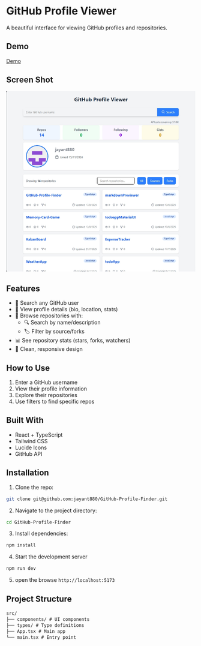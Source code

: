 # GitHub Profile Viewer

A beautiful interface for viewing GitHub profiles and repositories.

## Demo
[Demo](https://git-hub-profile-finder-ten.vercel.app/)

## Screen Shot
![alt text](image.png)

## Features

- 🔎 Search any GitHub user
- 👤 View profile details (bio, location, stats)
- 📂 Browse repositories with:
  - 🔍 Search by name/description
  - 🏷️ Filter by source/forks
- 📊 See repository stats (stars, forks, watchers)
- 🎨 Clean, responsive design

## How to Use

1. Enter a GitHub username
2. View their profile information
3. Explore their repositories
4. Use filters to find specific repos

## Built With

- React + TypeScript
- Tailwind CSS
- Lucide Icons
- GitHub API

## Installation

1. Clone the repo:
```bash
git clone git@github.com:jayant880/GitHub-Profile-Finder.git
```
2. Navigate to the project directory: 
```bash
cd GitHub-Profile-Finder
```
3. Install dependencies:
```bash
npm install
```
4. Start the development server
```bash
npm run dev
```
5. open the browse `http://localhost:5173`

## Project Structure
```
src/
├── components/ # UI components
├── types/ # Type definitions
├── App.tsx # Main app
└── main.tsx # Entry point
```